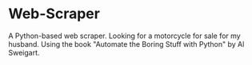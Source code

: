 # Web-Scraper
A Python-based web scraper. Looking for a motorcycle for sale for my husband.
Using the book "Automate the Boring Stuff with Python" by Al Sweigart.
